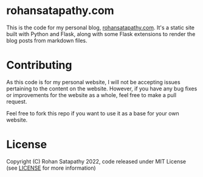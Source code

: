 # rohansatapathy.com

This is the code for my personal blog, [rohansatapathy.com](https://www.rohansatapathy.com). It's a static site built with Python and Flask,
along with some Flask extensions to render the blog posts from markdown files. 

# Contributing

As this code is for my personal website, I will not be accepting issues pertaining to the content on the website. However, if you
have any bug fixes or improvements for the website as a whole, feel free to make a pull request. 

Feel free to fork this repo if you want to use it as a base for your own website. 

# License

Copyright (C) Rohan Satapathy 2022, code released under MIT License (see [LICENSE](./LICENSE) for more information)